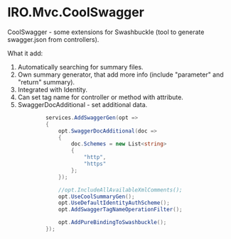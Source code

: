 # IRO.Mvc.CoolSwagger

CoolSwagger - some extensions for Swashbuckle (tool to generate swagger.json from controllers).

What it add:
1. Automatically searching for summary files.
1. Own summary generator, that add more info (include "parameter" and "return" summary).
1. Integrated with Identity. 
1. Can set tag name for controller or method with attribute.
1. SwaggerDocAdditional - set additional data.

```csharp
            services.AddSwaggerGen(opt =>
            {
                opt.SwaggerDocAdditional(doc =>
                {
                    doc.Schemes = new List<string>
                    {
                        "http",
                        "https"
                    };
                });

                //opt.IncludeAllAvailableXmlComments();
                opt.UseCoolSummaryGen();
                opt.UseDefaultIdentityAuthScheme();
                opt.AddSwaggerTagNameOperationFilter();

                opt.AddPureBindingToSwashbuckle();
            });
```